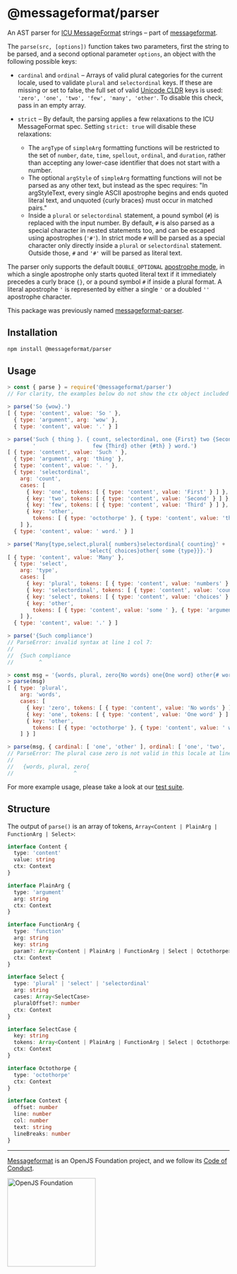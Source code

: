 # @messageformat/parser

An AST parser for [ICU MessageFormat] strings – part of [messageformat].

The `parse(src, [options])` function takes two parameters, first the
string to be parsed, and a second optional parameter `options`, an object with
the following possible keys:

- `cardinal` and `ordinal` – Arrays of valid plural categories for the current
  locale, used to validate `plural` and `selectordinal` keys. If these are
  missing or set to false, the full set of valid [Unicode CLDR] keys is used:
  `'zero', 'one', 'two', 'few', 'many', 'other'`. To disable this check, pass in
  an empty array.

- `strict` – By default, the parsing applies a few relaxations to the ICU
  MessageFormat spec. Setting `strict: true` will disable these relaxations:
  - The `argType` of `simpleArg` formatting functions will be restricted to the
    set of `number`, `date`, `time`, `spellout`, `ordinal`, and `duration`,
    rather than accepting any lower-case identifier that does not start with a
    number.
  - The optional `argStyle` of `simpleArg` formatting functions will not be
    parsed as any other text, but instead as the spec requires: "In
    argStyleText, every single ASCII apostrophe begins and ends quoted literal
    text, and unquoted {curly braces} must occur in matched pairs."
  - Inside a `plural` or `selectordinal` statement, a pound symbol (`#`) is
    replaced with the input number. By default, `#` is also parsed as a special
    character in nested statements too, and can be escaped using apostrophes
    (`'#'`). In strict mode `#` will be parsed as a special character only
    directly inside a `plural` or `selectordinal` statement. Outside those, `#`
    and `'#'` will be parsed as literal text.

The parser only supports the default `DOUBLE_OPTIONAL` [apostrophe mode], in
which a single apostrophe only starts quoted literal text if it immediately
precedes a curly brace `{}`, or a pound symbol `#` if inside a plural format. A
literal apostrophe `'` is represented by either a single `'` or a doubled `''`
apostrophe character.

This package was previously named [messageformat-parser](https://www.npmjs.com/package/messageformat-parser).

[icu messageformat]: https://messageformat.github.io/guide/
[messageformat]: https://messageformat.github.io/
[unicode cldr]: http://cldr.unicode.org/index/cldr-spec/plural-rules
[apostrophe mode]: http://www.icu-project.org/apiref/icu4c/messagepattern_8h.html#af6e0757e0eb81c980b01ee5d68a9978b

## Installation

```sh
npm install @messageformat/parser
```

## Usage

```js
> const { parse } = require('@messageformat/parser')
// For clarity, the examples below do not show the ctx object included for each token

> parse('So {wow}.')
[ { type: 'content', value: 'So ' },
  { type: 'argument', arg: 'wow' },
  { type: 'content', value: '.' } ]

> parse('Such { thing }. { count, selectordinal, one {First} two {Second}' +
        '                  few {Third} other {#th} } word.')
[ { type: 'content', value: 'Such ' },
  { type: 'argument', arg: 'thing' },
  { type: 'content', value: '. ' },
  { type: 'selectordinal',
    arg: 'count',
    cases: [
      { key: 'one', tokens: [ { type: 'content', value: 'First' } ] },
      { key: 'two', tokens: [ { type: 'content', value: 'Second' } ] },
      { key: 'few', tokens: [ { type: 'content', value: 'Third' } ] },
      { key: 'other',
        tokens: [ { type: 'octothorpe' }, { type: 'content', value: 'th' } ] }
    ] },
  { type: 'content', value: ' word.' } ]

> parse('Many{type,select,plural{ numbers}selectordinal{ counting}' +
                         'select{ choices}other{ some {type}}}.')
[ { type: 'content', value: 'Many' },
  { type: 'select',
    arg: 'type',
    cases: [
      { key: 'plural', tokens: [ { type: 'content', value: 'numbers' } ] },
      { key: 'selectordinal', tokens: [ { type: 'content', value: 'counting' } ] },
      { key: 'select', tokens: [ { type: 'content', value: 'choices' } ] },
      { key: 'other',
        tokens: [ { type: 'content', value: 'some ' }, { type: 'argument', arg: 'type' } ] }
    ] },
  { type: 'content', value: '.' } ]

> parse('{Such compliance')
// ParseError: invalid syntax at line 1 col 7:
//
//  {Such compliance
//        ^

> const msg = '{words, plural, zero{No words} one{One word} other{# words}}'
> parse(msg)
[ { type: 'plural',
    arg: 'words',
    cases: [
      { key: 'zero', tokens: [ { type: 'content', value: 'No words' } ] },
      { key: 'one', tokens: [ { type: 'content', value: 'One word' } ] },
      { key: 'other',
        tokens: [ { type: 'octothorpe' }, { type: 'content', value: ' words' } ] }
    ] } ]

> parse(msg, { cardinal: [ 'one', 'other' ], ordinal: [ 'one', 'two', 'few', 'other' ] })
// ParseError: The plural case zero is not valid in this locale at line 1 col 17:
//
//   {words, plural, zero{
//                   ^
```

For more example usage, please take a look at our [test suite](src/parser.test.ts).

## Structure

The output of `parse()` is an array of tokens, `Array<Content | PlainArg | FunctionArg | Select>`:

<!-- prettier-ignore -->
```typescript
interface Content {
  type: 'content'
  value: string
  ctx: Context
}

interface PlainArg {
  type: 'argument'
  arg: string
  ctx: Context
}

interface FunctionArg {
  type: 'function'
  arg: string
  key: string
  param?: Array<Content | PlainArg | FunctionArg | Select | Octothorpe>
  ctx: Context
}

interface Select {
  type: 'plural' | 'select' | 'selectordinal'
  arg: string
  cases: Array<SelectCase>
  pluralOffset?: number
  ctx: Context
}

interface SelectCase {
  key: string
  tokens: Array<Content | PlainArg | FunctionArg | Select | Octothorpe>
  ctx: Context
}

interface Octothorpe {
  type: 'octothorpe'
  ctx: Context
}

interface Context {
  offset: number
  line: number
  col: number
  text: string
  lineBreaks: number
}
```

---

[Messageformat](https://messageformat.github.io/) is an OpenJS Foundation project, and we follow its [Code of Conduct](https://code-of-conduct.openjsf.org/).

<a href="https://openjsf.org">
<img width=200 alt="OpenJS Foundation" src="https://messageformat.github.io/messageformat/logo/openjsf.svg" />
</a>
